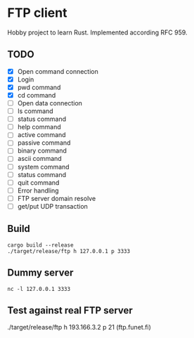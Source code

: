 # FTP client

Hobby project to learn Rust.
Implemented according RFC 959.

## TODO

- [x] Open command connection
- [x] Login
- [x] pwd command
- [x] cd command
- [ ] Open data connection
- [ ] ls command
- [ ] status command
- [ ] help command
- [ ] active command
- [ ] passive command
- [ ] binary command
- [ ] ascii command
- [ ] system command
- [ ] status command
- [ ] quit command
- [ ] Error handling
- [ ] FTP server domain resolve
- [ ] get/put UDP transaction

## Build
```
cargo build --release
./target/release/ftp h 127.0.0.1 p 3333
```

## Dummy server
```
nc -l 127.0.0.1 3333
```

## Test against real FTP server

./target/release/ftp h 193.166.3.2 p 21 (ftp.funet.fi)
